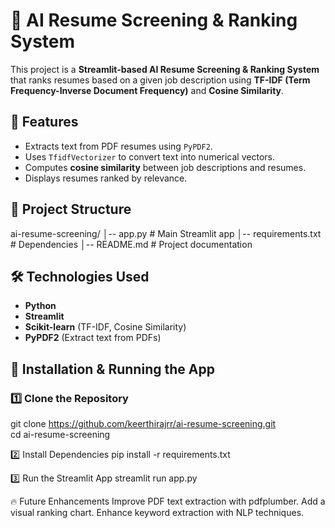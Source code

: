 # 📄 AI Resume Screening & Ranking System  

This project is a **Streamlit-based AI Resume Screening & Ranking System** that ranks resumes based on a given job description using **TF-IDF (Term Frequency-Inverse Document Frequency)** and **Cosine Similarity**.  

## 🚀 Features  
- Extracts text from PDF resumes using `PyPDF2`.  
- Uses `TfidfVectorizer` to convert text into numerical vectors.  
- Computes **cosine similarity** between job descriptions and resumes.  
- Displays resumes ranked by relevance.  

## 📂 Project Structure  
ai-resume-screening/ │-- app.py # Main Streamlit app
│-- requirements.txt # Dependencies
│-- README.md # Project documentation


## 🛠 Technologies Used  
- **Python**  
- **Streamlit**  
- **Scikit-learn** (TF-IDF, Cosine Similarity)  
- **PyPDF2** (Extract text from PDFs)  

## 🚀 Installation & Running the App  

### **1️⃣ Clone the Repository**  

git clone https://github.com/keerthirajrr/ai-resume-screening.git  
cd ai-resume-screening

2️⃣ Install Dependencies
pip install -r requirements.txt  

3️⃣ Run the Streamlit App
streamlit run app.py

🔥 Future Enhancements
Improve PDF text extraction with pdfplumber.
Add a visual ranking chart.
Enhance keyword extraction with NLP techniques.
